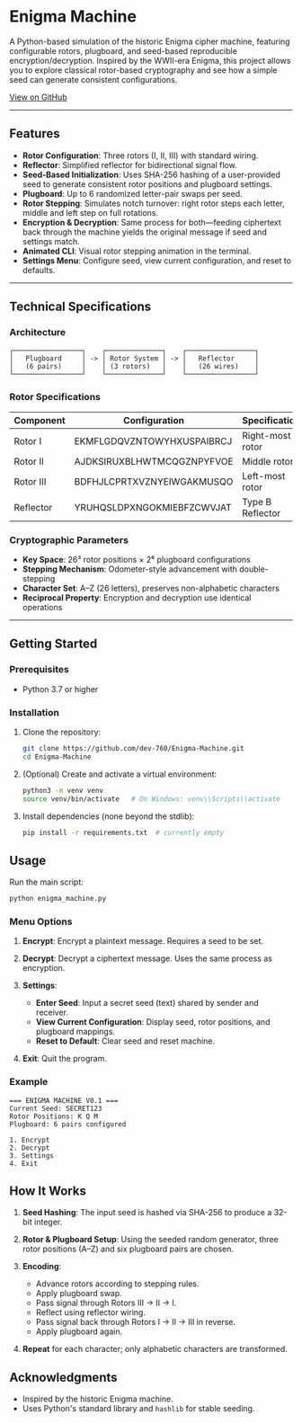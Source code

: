 # Enigma Machine

A Python-based simulation of the historic Enigma cipher machine, featuring configurable rotors, plugboard, and seed-based reproducible encryption/decryption. Inspired by the WWII-era Enigma, this project allows you to explore classical rotor-based cryptography and see how a simple seed can generate consistent configurations.

[View on GitHub](https://github.com/dev-760/Enigma-Machine)

---

## Features

* **Rotor Configuration**: Three rotors (I, II, III) with standard wiring.
* **Reflector**: Simplified reflector for bidirectional signal flow.
* **Seed-Based Initialization**: Uses SHA-256 hashing of a user-provided seed to generate consistent rotor positions and plugboard settings.
* **Plugboard**: Up to 6 randomized letter-pair swaps per seed.
* **Rotor Stepping**: Simulates notch turnover: right rotor steps each letter, middle and left step on full rotations.
* **Encryption & Decryption**: Same process for both—feeding ciphertext back through the machine yields the original message if seed and settings match.
* **Animated CLI**: Visual rotor stepping animation in the terminal.
* **Settings Menu**: Configure seed, view current configuration, and reset to defaults.

---

## Technical Specifications

### Architecture

```text
┌─────────────────┐    ┌──────────────┐    ┌─────────────────┐
│   Plugboard     │ -> │ Rotor System │ -> │   Reflector     │
│   (6 pairs)     │    │ (3 rotors)   │    │   (26 wires)    │
└─────────────────┘    └──────────────┘    └─────────────────┘
```

### Rotor Specifications

| Component | Configuration              | Specification    |
| --------- | -------------------------- | ---------------- |
| Rotor I   | EKMFLGDQVZNTOWYHXUSPAIBRCJ | Right-most rotor |
| Rotor II  | AJDKSIRUXBLHWTMCQGZNPYFVOE | Middle rotor     |
| Rotor III | BDFHJLCPRTXVZNYEIWGAKMUSQO | Left-most rotor  |
| Reflector | YRUHQSLDPXNGOKMIEBFZCWVJAT | Type B Reflector |

### Cryptographic Parameters

* **Key Space**: 26³ rotor positions × 2⁶ plugboard configurations
* **Stepping Mechanism**: Odometer-style advancement with double-stepping
* **Character Set**: A–Z (26 letters), preserves non-alphabetic characters
* **Reciprocal Property**: Encryption and decryption use identical operations

---

## Getting Started

### Prerequisites

* Python 3.7 or higher

### Installation

1. Clone the repository:

   ```bash
   git clone https://github.com/dev-760/Enigma-Machine.git
   cd Enigma-Machine
   ```

2. (Optional) Create and activate a virtual environment:

   ```bash
   python3 -m venv venv
   source venv/bin/activate   # On Windows: venv\\Scripts\\activate
   ```

3. Install dependencies (none beyond the stdlib):

   ```bash
   pip install -r requirements.txt  # currently empty
   ```

## Usage

Run the main script:

```bash
python enigma_machine.py
```

### Menu Options

1. **Encrypt**: Encrypt a plaintext message. Requires a seed to be set.
2. **Decrypt**: Decrypt a ciphertext message. Uses the same process as encryption.
3. **Settings**:

   * **Enter Seed**: Input a secret seed (text) shared by sender and receiver.
   * **View Current Configuration**: Display seed, rotor positions, and plugboard mappings.
   * **Reset to Default**: Clear seed and reset machine.
4. **Exit**: Quit the program.

### Example

```text
=== ENIGMA MACHINE V0.1 ===
Current Seed: SECRET123
Rotor Positions: K Q M
Plugboard: 6 pairs configured

1. Encrypt
2. Decrypt
3. Settings
4. Exit
```

## How It Works

1. **Seed Hashing**: The input seed is hashed via SHA-256 to produce a 32-bit integer.
2. **Rotor & Plugboard Setup**: Using the seeded random generator, three rotor positions (A–Z) and six plugboard pairs are chosen.
3. **Encoding**:

   * Advance rotors according to stepping rules.
   * Apply plugboard swap.
   * Pass signal through Rotors III → II → I.
   * Reflect using reflector wiring.
   * Pass signal back through Rotors I → II → III in reverse.
   * Apply plugboard again.
4. **Repeat** for each character; only alphabetic characters are transformed.


## Acknowledgments

* Inspired by the historic Enigma machine.
* Uses Python's standard library and `hashlib` for stable seeding.
